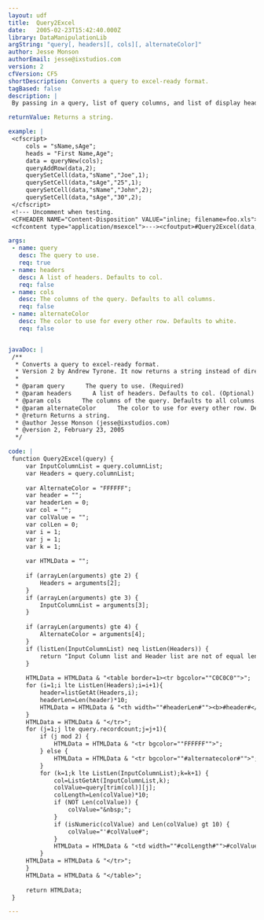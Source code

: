 ```yaml
---
layout: udf
title:  Query2Excel
date:   2005-02-23T15:42:40.000Z
library: DataManipulationLib
argString: "query[, headers][, cols][, alternateColor]"
author: Jesse Monson
authorEmail: jesse@ixstudios.com
version: 2
cfVersion: CF5
shortDescription: Converts a query to excel-ready format.
tagBased: false
description: |
 By passing in a query, list of query columns, and list of display headers and an alternating row color you can create content that can be saved directly with a .xls extension.  Must be able to use the CFCONTENT tag.

returnValue: Returns a string.

example: |
 <cfscript>
     cols = "sName,sAge";
     heads = "First Name,Age";
     data = queryNew(cols);
     queryAddRow(data,2);
     querySetCell(data,"sName","Joe",1);
     querySetCell(data,"sAge","25",1);
     querySetCell(data,"sName","John",2);
     querySetCell(data,"sAge","30",2);
 </cfscript>
 <!--- Uncomment when testing.
 <CFHEADER NAME="Content-Disposition" VALUE="inline; filename=foo.xls">
 <cfcontent type="application/msexcel">---><cfoutput>#Query2Excel(data,heads,cols,"DDDDDD")#</cfoutput><!---<cfabort>--->

args:
 - name: query
   desc: The query to use.
   req: true
 - name: headers
   desc: A list of headers. Defaults to col.
   req: false
 - name: cols
   desc: The columns of the query. Defaults to all columns.
   req: false
 - name: alternateColor
   desc: The color to use for every other row. Defaults to white.
   req: false


javaDoc: |
 /**
  * Converts a query to excel-ready format.
  * Version 2 by Andrew Tyrone. It now returns a string instead of directly outputting.
  * 
  * @param query      The query to use. (Required)
  * @param headers      A list of headers. Defaults to col. (Optional)
  * @param cols      The columns of the query. Defaults to all columns. (Optional)
  * @param alternateColor      The color to use for every other row. Defaults to white. (Optional)
  * @return Returns a string. 
  * @author Jesse Monson (jesse@ixstudios.com) 
  * @version 2, February 23, 2005 
  */

code: |
 function Query2Excel(query) {
     var InputColumnList = query.columnList;
     var Headers = query.columnList;
 
     var AlternateColor = "FFFFFF";
     var header = "";
     var headerLen = 0;
     var col = "";
     var colValue = "";
     var colLen = 0;
     var i = 1;
     var j = 1;
     var k = 1;
     
     var HTMLData = "";
     
     if (arrayLen(arguments) gte 2) {
         Headers = arguments[2];
     }
     if (arrayLen(arguments) gte 3) {
         InputColumnList = arguments[3];
     }
 
     if (arrayLen(arguments) gte 4) {
         AlternateColor = arguments[4];
     }
     if (listLen(InputColumnList) neq listLen(Headers)) {
         return "Input Column list and Header list are not of equal length";
     }
     
     HTMLData = HTMLData & "<table border=1><tr bgcolor=""C0C0C0"">";
     for (i=1;i lte ListLen(Headers);i=i+1){
         header=listGetAt(Headers,i);
         headerLen=Len(header)*10;
         HTMLData = HTMLData & "<th width=""#headerLen#""><b>#header#</b></th>";
     }
     HTMLData = HTMLData & "</tr>";
     for (j=1;j lte query.recordcount;j=j+1){
         if (j mod 2) {
             HTMLData = HTMLData & "<tr bgcolor=""FFFFFF"">";
         } else {
             HTMLData = HTMLData & "<tr bgcolor=""#alternatecolor#"">";
         }
         for (k=1;k lte ListLen(InputColumnList);k=k+1) {
             col=ListGetAt(InputColumnList,k);
             colValue=query[trim(col)][j];
             colLength=Len(colValue)*10;
             if (NOT Len(colValue)) {
                 colValue="&nbsp;";
             } 
             if (isNumeric(colValue) and Len(colValue) gt 10) {
                 colValue="'#colValue#";
             } 
             HTMLData = HTMLData & "<td width=""#colLength#"">#colValue#</td>";
         }
     HTMLData = HTMLData & "</tr>";
     }
     HTMLData = HTMLData & "</table>";
     
     return HTMLData;
 }

---
```


